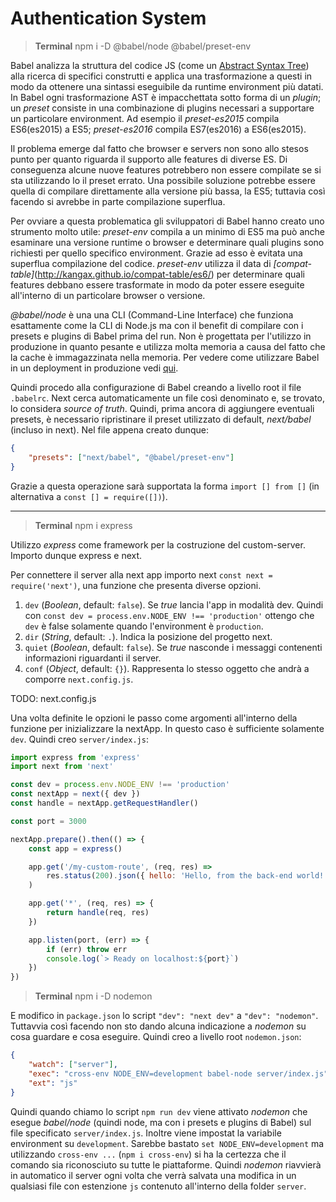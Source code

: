 # Authentication System

> **Terminal** npm i -D @babel/node @babel/preset-env

Babel analizza la struttura del codice JS (come un [Abstract Syntax Tree](https://en.wikipedia.org/wiki/Abstract_syntax_tree)) alla ricerca di specifici construtti e applica una trasformazione a questi in modo da ottenere una sintassi eseguibile da runtime environment più datati. In Babel ogni trasformazione AST è impacchettata sotto forma di un _plugin_; un _preset_ consiste in una combinazione di plugins necessari a supportare un particolare environment. Ad esempio il _preset-es2015_ compila ES6(es2015) a ES5; _preset-es2016_ compila ES7(es2016) a ES6(es2015).

Il problema emerge dal fatto che browser e servers non sono allo stesos punto per quanto riguarda il supporto alle features di diverse ES. Di conseguenza alcune nuove features potrebbero non essere compilate se si sta utilizzando lo il preset errato. Una possibile soluzione potrebbe essere quella di compilare direttamente alla versione più bassa, la ES5; tuttavia così facendo si avrebbe in parte compilazione superflua.

Per ovviare a questa problematica gli sviluppatori di Babel hanno creato uno strumento molto utile: _preset-env_ compila a un minimo di ES5 ma può anche esaminare una versione runtime o browser e determinare quali plugins sono richiesti per quello specifico environment. Grazie ad esso è evitata una superflua compilazione del codice. _preset-env_ utilizza il data di _[compat-table]_(http://kangax.github.io/compat-table/es6/) per determinare quali features debbano essere trasformate in modo da poter essere eseguite all'interno di un particolare browser o versione.

_@babel/node_ è una una CLI (Command-Line Interface) che funziona esattamente come la CLI di Node.js ma con il benefit di compilare con i presets e plugins di Babel prima del run. Non è progettata per l'utilizzo in produzione in quanto pesante e utilizza molta memoria a causa del fatto che la cache è immagazzinata nella memoria. Per vedere come utilizzare Babel in un deployment in produzione vedi [qui](https://github.com/babel/example-node-server).

Quindi procedo alla configurazione di Babel creando a livello root il file `.babelrc`. Next cerca automaticamente un file così denominato e, se trovato, lo considera _source of truth_. Quindi, prima ancora di aggiungere eventuali presets, è necessario ripristinare il preset utilizzato di default, _next/babel_ (incluso in next). Nel file appena creato dunque:

```json
{
	"presets": ["next/babel", "@babel/preset-env"]
}
```

Grazie a questa operazione sarà supportata la forma `import [] from []` (in alternativa a `const [] = require([])`).

---

> **Terminal** npm i express

Utilizzo _express_ come framework per la costruzione del custom-server. Importo dunque express e next.

Per connettere il server alla next app importo next `const next = require('next')`, una funzione che presenta diverse opzioni.

1. `dev` (_Boolean_, default: `false`). Se _true_ lancia l'app in modalità dev. Quindi con `const dev = process.env.NODE_ENV !== 'production'` ottengo che `dev` è false solamente quando l'environment è `production`.
1. `dir` (_String_, default: `.`). Indica la posizione del progetto next.
1. `quiet` (_Boolean_, default: `false`). Se _true_ nasconde i messaggi contenenti informazioni riguardanti il server.
1. `conf` (_Object_, default: `{}`). Rappresenta lo stesso oggetto che andrà a comporre `next.config.js`.

TODO: next.config.js

Una volta definite le opzioni le passo come argomenti all'interno della funzione per inizializzare la nextApp. In questo caso è sufficiente solamente `dev`.
Quindi creo `server/index.js`:

```js
import express from 'express'
import next from 'next'

const dev = process.env.NODE_ENV !== 'production'
const nextApp = next({ dev })
const handle = nextApp.getRequestHandler()

const port = 3000

nextApp.prepare().then(() => {
	const app = express()

	app.get('/my-custom-route', (req, res) =>
		res.status(200).json({ hello: 'Hello, from the back-end world!' })
	)

	app.get('*', (req, res) => {
		return handle(req, res)
	})

	app.listen(port, (err) => {
		if (err) throw err
		console.log(`> Ready on localhost:${port}`)
	})
})
```

> **Terminal** npm i -D nodemon

E modifico in `package.json` lo script `"dev": "next dev"` a `"dev": "nodemon"`. Tuttavvia così facendo non sto dando alcuna indicazione a _nodemon_ su cosa guardare e cosa eseguire. Quindi creo a livello root `nodemon.json`:

```json
{
	"watch": ["server"],
	"exec": "cross-env NODE_ENV=development babel-node server/index.js",
	"ext": "js"
}
```

Quindi quando chiamo lo script `npm run dev` viene attivato _nodemon_ che esegue _babel/node_ (quindi node, ma con i presets e plugins di Babel) sul file specificato `server/index.js`. Inoltre viene impostat la variabile environment su `development`. Sarebbe bastato `set NODE_ENV=development` ma utilizzando `cross-env ...` (`npm i cross-env`) si ha la certezza che il comando sia riconosciuto su tutte le piattaforme. Quindi _nodemon_ riavvierà in automatico il server ogni volta che verrà salvata una modifica in un qualsiasi file con estenzione `js` contenuto all'interno della folder `server`.